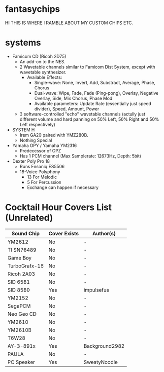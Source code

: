# fantasychips
HI THIS IS WHERE I RAMBLE ABOUT MY CUSTOM CHIPS ETC.

# systems
 - Famicom CD (Ricoh 2D75)
   - An add-on to the NES.
   - 2 Wavetable channels similar to Famicom Dist System, except with wavetable synthesizer.
     - Available Effects:
       - Single-wave: None, Invert, Add, Substract, Average, Phase, Chorus
       - Dual-wave: Wipe, Fade, Fade (Ping-pong), Overlay, Negative Overlay, Side, Mix Chorus, Phase Mod
       - Available parameters: Update Rate (essentially just speed divider), Speed, Amount, Power
   - 3 software-controlled "echo" wavetable channels (actully just different volume and hard panning on 50% Left, 50% Right and 50% Left respectively)
 - SYSTEM H
   - Irem GA20 paired with YMZ280B.
   - Nothing Special
 - Yamaha OPY / Yamaha YM2316
   - Predecessor of OPZ
   - Has 1 PCM channel (Max Samplerate: 12673Hz, Depth: 5bit)
 - Dexter Poly Pro 18
   - Runs Ensoniq ES5506
   - 18-Voice Polyphony
     - 13 For Melodic
     - 5 For Percussion
     - Exchange can happen if necessary

# Cocktail Hour Covers List (Unrelated)

| Sound Chip | Cover Exists | Author(s) |
|------------|--------------|-----------|
YM2612        | No | - |
TI SN76489    | No | - |
Game Boy      | No | - |
TurboGrafx-16 | No | - |
Ricoh 2A03    | No | - |
SID 6581      | No | - |
SID 8580      | Yes | impulsefus |
YM2152        | No | - |
SegaPCM       | No | - |
Neo Geo CD    | No | - |
YM2610        | No | - |
YM2610B       | No | - |
T6W28         | No | - |
AY-3-891x     | Yes | Background2982 |
PAULA         | No | - |
PC Speaker    | Yes | SweatyNoodle |
